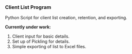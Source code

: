 ### Client List Program

Python Script for client list creation, retention, and exporting.

**Currently under work:**
  1. Client input for basic details.
  2. Set up of Pickling for details.
  3. Simple exporting of list to Excel files.
